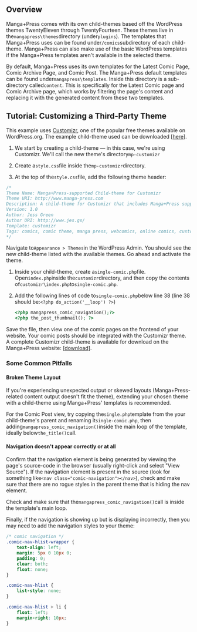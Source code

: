 ## Overview

Manga+Press comes with its own child-themes based off the WordPress themes TwentyEleven through TwentyFourteen. These themes live in the`mangapress\themes`directory \(under`plugins`\). The templates that Manga+Press uses can be found under`/comics`subdirectory of each child-theme. Manga+Press can also make use of the basic WordPress templates if the Manga+Press templates aren't available in the selected theme.

By default, Manga+Press uses its own templates for the Latest Comic Page, Comic Archive Page, and Comic Post. The Manga+Press default templates can be found under`mangapress\templates`. Inside this directory is a sub-directory called`content`. This is specifically for the Latest Comic page and Comic Archive page, which works by filtering the page's content and replacing it with the generated content from these two templates.

## Tutorial: Customizing a Third-Party Theme

This example uses [Customizr](http://themesandco.com/customizr), one of the popular free themes available on WordPress.org. The example child-theme used can be downloaded \[[here](http://www.manga-press.com/uploads/2014/11/mp-customizr.tar.gz)\].

1. We start by creating a child-theme — in this case, we're using Customizr. We'll call the new theme's directory`mp-customizr`

2. Create a`style.css`file inside the`mp-customizr`directory.

3. At the top of the`style.css`file, add the following theme header:

```css
/*
Theme Name: Manga+Press-supported Child-theme for Customizr
Theme URI: http://www.manga-press.com
Description: A child-theme for Customizr that includes Manga+Press support
Version: 1.0
Author: Jess Green
Author URI: http://www.jes.gs/
Template: customizr
Tags: comics, comic theme, manga press, webcomics, online comics, customizr
*/
```

Navigate to`Appearance > Themes`in the WordPress Admin. You should see the new child-theme listed with the available themes. Go ahead and activate the theme.

1. Inside your child-theme, create a`single-comic.php`file. Open`index.php`inside the`customizr`directory, and then copy the contents of`customizr\index.php`to`single-comic.php`.

2. Add the following lines of code to`single-comic.php`below line 38 \(line 38 should be:`<?php do_action('__loop') ?>`\)

   ```php
   <?php mangapress_comic_navigation();?>
   <?php the_post_thumbnail(); ?>
   ```

Save the file, then view one of the comic pages on the frontend of your website. Your comic posts should be integrated with the Customizr theme. A complete Customizr child-theme is available for download on the Manga+Press website: \[[download](http://www.manga-press.com/uploads/2014/11/mp-customizr.tar.gz)\].

### Some Common Pitfalls

#### Broken Theme Layout

If you're experiencing unexpected output or skewed layouts \(Manga+Press-related content output doesn't fit the theme\), extending your chosen theme with a child-theme using Manga+Press' templates is recommended.

For the Comic Post view, try copying the`single.php`template from the your child-theme's parent and renaming it`single-comic.php`, then adding`mangapress_comic_navigation()`inside the main loop of the template, ideally below`the_title()`call.

#### Navigation doesn't appear correctly or at all

Confirm that the navigation element is being generated by viewing the page's source-code in the browser \(usually right-click and select "View Source"\). If the navigation element is present in the source \(look for something like`<nav class="comic-navigation"></nav>`\), check and make sure that there are no rogue styles in the parent theme that is hiding the nav element.

Check and make sure that the`mangapress_comic_navigation()`call is inside the template's main loop.

Finally, if the navigation is showing up but is displaying incorrectly, then you may need to add the navigation styles to your theme:

```css
/* comic navigation */
.comic-nav-hlist-wrapper {
    text-align: left;
    margin: 5px 0 10px 0;
    padding: 0;
    clear: both;
    float: none;
}

.comic-nav-hlist {
    list-style: none;
}

.comic-nav-hlist > li {
    float: left;
    margin-right: 10px;
}
```



